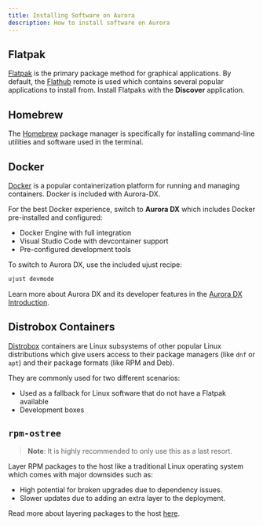 ```yaml
---
title: Installing Software on Aurora
description: How to install software on Aurora
---
```


## Flatpak

[Flatpak](https://flatpak.org) is the primary package method for graphical applications. By default, the [Flathub](https://www.flathub.org) remote is used which contains several popular applications to install from. Install Flatpaks with the **Discover** application.

## Homebrew

The [Homebrew](https://brew.sh/) package manager is specifically for installing command-line utilities and software used in the terminal.

## Docker

[Docker](https://www.docker.com/) is a popular containerization platform for running and managing containers. Docker is included with Aurora-DX.

For the best Docker experience, switch to **Aurora DX** which includes Docker pre-installed and configured:

- Docker Engine with full integration
- Visual Studio Code with devcontainer support
- Pre-configured development tools

To switch to Aurora DX, use the included ujust recipe:

```bash
ujust devmode
```

Learn more about Aurora DX and its developer features in the [Aurora DX Introduction](/dx/aurora-dx-intro).

## Distrobox Containers

[Distrobox](https://distrobox.it/) containers are Linux subsystems of other popular Linux distributions which give users access to their package managers (like `dnf` or `apt`) and their package formats (like RPM and Deb).

They are commonly used for two different scenarios:

- Used as a fallback for Linux software that do not have a Flatpak available
- Development boxes

## `rpm-ostree`

> **Note**: It is highly recommended to only use this as a last resort.

Layer RPM packages to the host like a traditional Linux operating system which comes with major downsides such as:

- High potential for broken upgrades due to dependency issues.
- Slower updates due to adding an extra layer to the deployment.

Read more about layering packages to the host [here](/guides/layerapp).
